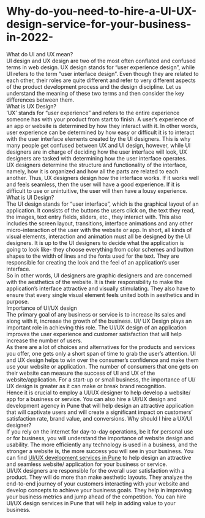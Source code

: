 # Why-do-you-need-to-hire-a-UI-UX-design-service-for-your-business-in-2022-
What do UI and UX mean? <br>
UI design and UX design are two of the most often conflated and confused terms in web design. UX design stands for “user experience design”, while UI refers to the term “user interface design”. Even though they are related to each other, their roles are quite different and refer to very different aspects of the product development process and the design discipline. Let us understand the meaning of these two terms and then consider the key differences between them. <br>
What is UX Design? <br>
‘UX’ stands for “user experience” and refers to the entire experience someone has with your product from start to finish. A user’s experience of an app or website is determined by how they interact with it. In other words, user experience can be determined by how easy or difficult it is to interact with the user interface elements created by the UI designers. This is why many people get confused between UX and UI design, however, while UI designers are in charge of deciding how the user interface will look, UX designers are tasked with determining how the user interface operates. <br>
UX designers determine the structure and functionality of the interface, namely, how it is organized and how all the parts are related to each another. Thus, UX designers design how the interface works. If it works well and feels seamless, then the user will have a good experience. If it is difficult to use or unintuitive, the user will then have a lousy experience. <br>
What is UI Design? <br>
The UI design stands for “user interface”, which is the graphical layout of an application. It consists of the buttons the users click on, the text they read, the images, text entry fields, sliders, etc., they interact with. This also includes the screen layout, transitions, interface animations and any other micro-interaction of the user with the website or app. In short, all kinds of visual elements, interaction and animation must all be designed by the UI designers. It is up to the UI designers to decide what the application is going to look like- they choose everything from color schemes and button shapes to the width of lines and the fonts used for the text. They are responsible for creating the look and the feel of an application’s user interface. <br>
So in other words, UI designers are graphic designers and are concerned with the aesthetics of the website. It is their responsibility to make the application’s interface attractive and visually stimulating. They also have to ensure that every single visual element feels united both in aesthetics and in purpose. <br>
Importance of UI/UX design <br>
The primary goal of any business or service is to increase its sales and along with it, increase the growth of the business. UI/ UX Design plays an important role in achieving this role. The UI/UX design of an application improves the user experience and customer satisfaction that will help increase the number of users.<br>
As there are a lot of choices and alternatives for the products and services you offer, one gets only a short span of time to grab the user’s attention. UI and UX design helps to win over the consumer’s confidence and make them use your website or application. The number of consumers that one gets on their website can measure the success of UI and UX of the website/application. For a start-up or small business, the importance of UI/ UX design is greater as it can make or break brand recognition. <br>
Hence it is crucial to employ a UI/UX designer to help develop a website/ app for a business or service. You can also hire a UI/UX design and development agency in Pune that will help design an attractive application that will captivate users and will create a significant impact on customers’ satisfaction rate, brand value, and conversions. 
Why should I hire a UX/UI designer? <br>
If you rely on the internet for day-to-day operations, be it for personal use or for business, you will understand the importance of website design and usability. The more efficiently any technology is used in a business, and the stronger a website is, the more success you will see in your business. You can find <a href="https://www.hatsoffdigital.com/services/ui-ux-design-development/">UI/UX development services in Pune</a> to help design an attractive and seamless website/ application for your business or service. <br>
UI/UX designers are responsible for the overall user satisfaction with a product. They will do more than make aesthetic layouts. They analyze the end-to-end journey of your customers interacting with your website and develop concepts to achieve your business goals. They help in improving your business metrics and jump ahead of the competition. You can hire UI/UX design services in Pune that will help in adding value to your business. <br>
